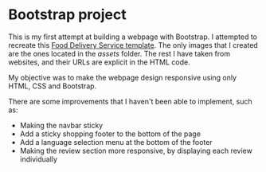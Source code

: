 # Bootstrap project

This is my first attempt at building a webpage with Bootstrap. I attempted to recreate this [Food Delivery Service template](https://themes.getbootstrap.com/preview/?theme_id=35287). The only images that I created are the ones located in the _assets_ folder. The rest I have taken from websites, and their URLs are explicit in the HTML code. 

My objective was to make the webpage design responsive using only HTML, CSS and Bootstrap.

There are some improvements that I haven't been able to implement, such as:
* Making the navbar sticky
* Add a sticky shopping footer to the bottom of the page
* Add a language selection menu at the bottom of the footer
* Making the review section more responsive, by displaying each review individually

